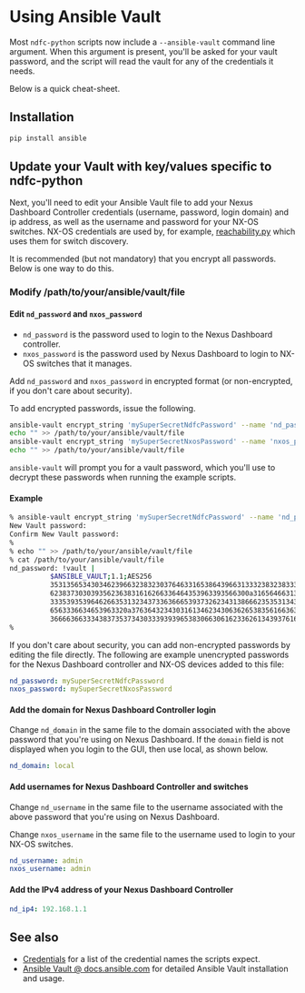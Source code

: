 # Using Ansible Vault

Most `ndfc-python` scripts now include a `--ansible-vault` command line argument.
When this argument is present, you'll be asked for your vault password, and the
script will read the vault for any of the credentials it needs.

Below is a quick cheat-sheet.

## Installation

``` bash
pip install ansible
```

## Update your Vault with key/values specific to ndfc-python

Next, you'll need to edit your Ansible Vault file to add your Nexus Dashboard Controller
credentials (username, password, login domain) and ip address, as well as the username
and password for your NX-OS switches.  NX-OS credentials are used by, for example,
[reachability.py](https://github.com/allenrobel/ndfc-python/blob/main/examples/reachability.py)
which uses them for switch discovery.

It is recommended (but not mandatory) that you encrypt all passwords.  Below is one way to do this.

### Modify /path/to/your/ansible/vault/file

#### Edit `nd_password` and `nxos_password`

- `nd_password` is the password used to login to the Nexus Dashboard controller.
- `nxos_password` is the password used by Nexus Dashboard to login to NX-OS switches that it manages.

Add `nd_password` and `nxos_password` in encrypted format (or non-encrypted,
if you don't care about security).

To add encrypted passwords, issue the following.

``` bash title="Generate encrypted passwords"
ansible-vault encrypt_string 'mySuperSecretNdfcPassword' --name 'nd_password' >> /path/to/your/ansible/vault/file
echo "" >> /path/to/your/ansible/vault/file
ansible-vault encrypt_string 'mySuperSecretNxosPassword' --name 'nxos_password' >> /path/to/your/ansible/vault/file
echo "" >> /path/to/your/ansible/vault/file
```

`ansible-vault` will prompt you for a vault password, which you'll use to decrypt
these passwords when running the example scripts.

#### Example

``` bash title="Example encrypted password"
% ansible-vault encrypt_string 'mySuperSecretNdfcPassword' --name 'nd_password' >> /path/to/your/ansible/vault/file
New Vault password: 
Confirm New Vault password: 
%
% echo "" >> /path/to/your/ansible/vault/file
% cat /path/to/your/ansible/vault/file
nd_password: !vault |
          $ANSIBLE_VAULT;1.1;AES256
          35313565343034623966323832303764633165386439663133323832383336366362663431366565
          6238373030393562363831616266336464353963393566300a316564663135323263653165393330
          33353935396462663531323437336366653937326234313866623535313431366534363938633834
          6563336634653963320a376364323430316134623430636265383561663631343763646465626365
          36666366333438373537343033393939653830663061623362613439376161626439
% 
```

If you don't care about security, you can add non-encrypted passwords by editing the
file directly. The following are example unencrypted passwords for the Nexus Dashboard
controller and NX-OS devices added to this file:

``` yaml title="Example non-encrypted passwords"
nd_password: mySuperSecretNdfcPassword
nxos_password: mySuperSecretNxosPassword
```

#### Add the domain for Nexus Dashboard Controller login

Change ``nd_domain`` in the same file to the domain associated with the above password
that you're using on Nexus Dashboard.  If the `domain` field is not displayed when you
login to the GUI, then use local, as shown below.

``` yaml title="Example ND domain"
nd_domain: local
```

#### Add usernames for Nexus Dashboard Controller and switches

Change `nd_username` in the same file to the username associated with the above
password that you're using on Nexus Dashboard.

Change `nxos_username` in the same file to the username used to login to your
NX-OS switches.

``` yaml title="Example username credentials"
nd_username: admin
nxos_username: admin
```

#### Add the IPv4 address of your Nexus Dashboard Controller

``` yaml title="Example ipv4 address"
nd_ip4: 192.168.1.1
```

## See also

- [Credentials](./set-credentials.md) for a list of the credential names the scripts expect.
- [Ansible Vault @ docs.ansible.com](https://docs.ansible.com/ansible/latest/vault_guide/vault.html)
  for detailed Ansible Vault installation and usage.
